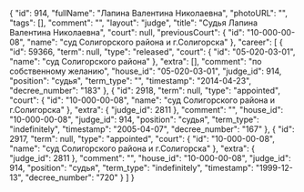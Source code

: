 {
    "id": 914,
    "fullName": "Лапина Валентина Николаевна",
    "photoURL": "",
    "tags": [],
    "comment": "",
    "layout": "judge",
    "title": "Судья Лапина Валентина Николаевна",
    "court": null,
    "previousCourt": {
        "id": "10-000-00-08",
        "name": "суд Солигорского района и г.Солигорска"
    },
    "career": [
        {
            "id": 59366,
            "term": null,
            "type": "released",
            "court": {
                "id": "05-020-03-01",
                "name": "суд Солигорского района"
            },
            "extra": [],
            "comment": "по собственному желанию",
            "house_id": "05-020-03-01",
            "judge_id": 914,
            "position": "судья",
            "term_type": "",
            "timestamp": "2014-04-23",
            "decree_number": "183"
        },
        {
            "id": 2918,
            "term": null,
            "type": "appointed",
            "court": {
                "id": "10-000-00-08",
                "name": "суд Солигорского района и г.Солигорска"
            },
            "extra": {
                "judge_id": 2811
            },
            "comment": "",
            "house_id": "10-000-00-08",
            "judge_id": 914,
            "position": "судья",
            "term_type": "indefinitely",
            "timestamp": "2005-04-07",
            "decree_number": "167"
        },
        {
            "id": 2917,
            "term": null,
            "type": "appointed",
            "court": {
                "id": "10-000-00-08",
                "name": "суд Солигорского района и г.Солигорска"
            },
            "extra": {
                "judge_id": 2811
            },
            "comment": "",
            "house_id": "10-000-00-08",
            "judge_id": 914,
            "position": "судья",
            "term_type": "indefinitely",
            "timestamp": "1999-12-13",
            "decree_number": "720"
        }
    ]
}